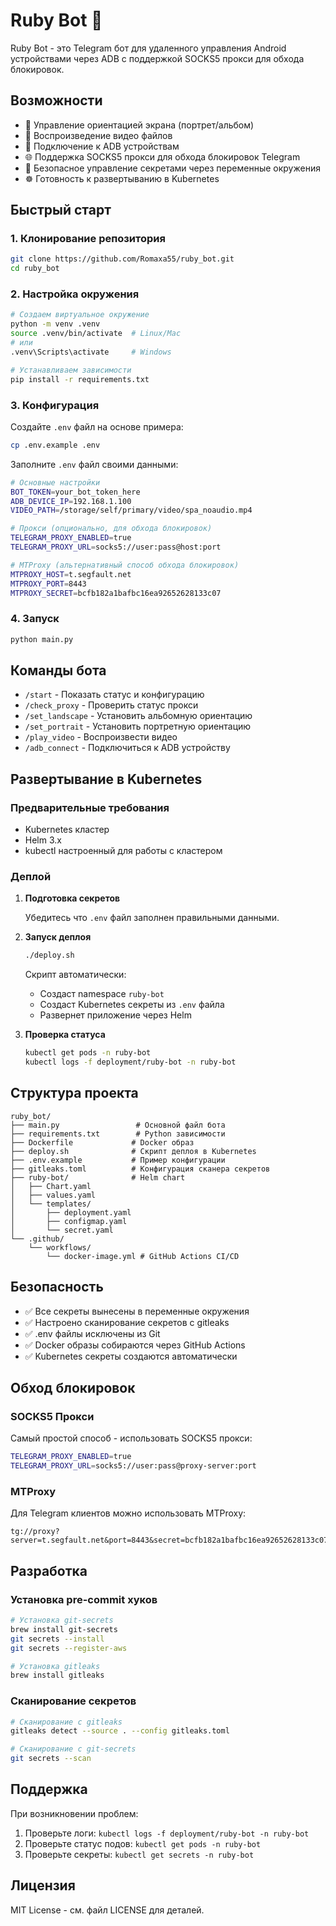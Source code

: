# Ruby Bot 🤖

Ruby Bot - это Telegram бот для удаленного управления Android устройствами через ADB с поддержкой SOCKS5 прокси для обхода блокировок.

## Возможности

- 🔄 Управление ориентацией экрана (портрет/альбом)
- 🎥 Воспроизведение видео файлов
- 📱 Подключение к ADB устройствам
- 🌐 Поддержка SOCKS5 прокси для обхода блокировок Telegram
- 🔐 Безопасное управление секретами через переменные окружения
- ☸️ Готовность к развертыванию в Kubernetes

## Быстрый старт

### 1. Клонирование репозитория

```bash
git clone https://github.com/Romaxa55/ruby_bot.git
cd ruby_bot
```

### 2. Настройка окружения

```bash
# Создаем виртуальное окружение
python -m venv .venv
source .venv/bin/activate  # Linux/Mac
# или
.venv\Scripts\activate     # Windows

# Устанавливаем зависимости
pip install -r requirements.txt
```

### 3. Конфигурация

Создайте `.env` файл на основе примера:

```bash
cp .env.example .env
```

Заполните `.env` файл своими данными:

```bash
# Основные настройки
BOT_TOKEN=your_bot_token_here
ADB_DEVICE_IP=192.168.1.100
VIDEO_PATH=/storage/self/primary/video/spa_noaudio.mp4

# Прокси (опционально, для обхода блокировок)
TELEGRAM_PROXY_ENABLED=true
TELEGRAM_PROXY_URL=socks5://user:pass@host:port

# MTProxy (альтернативный способ обхода блокировок)
MTPROXY_HOST=t.segfault.net
MTPROXY_PORT=8443
MTPROXY_SECRET=bcfb182a1bafbc16ea92652628133c07
```

### 4. Запуск

```bash
python main.py
```

## Команды бота

- `/start` - Показать статус и конфигурацию
- `/check_proxy` - Проверить статус прокси
- `/set_landscape` - Установить альбомную ориентацию
- `/set_portrait` - Установить портретную ориентацию
- `/play_video` - Воспроизвести видео
- `/adb_connect` - Подключиться к ADB устройству

## Развертывание в Kubernetes

### Предварительные требования

- Kubernetes кластер
- Helm 3.x
- kubectl настроенный для работы с кластером

### Деплой

1. **Подготовка секретов**

   Убедитесь что `.env` файл заполнен правильными данными.

2. **Запуск деплоя**

   ```bash
   ./deploy.sh
   ```

   Скрипт автоматически:
   - Создаст namespace `ruby-bot`
   - Создаст Kubernetes секреты из `.env` файла
   - Развернет приложение через Helm

3. **Проверка статуса**

   ```bash
   kubectl get pods -n ruby-bot
   kubectl logs -f deployment/ruby-bot -n ruby-bot
   ```

## Структура проекта

```
ruby_bot/
├── main.py                 # Основной файл бота
├── requirements.txt        # Python зависимости
├── Dockerfile             # Docker образ
├── deploy.sh              # Скрипт деплоя в Kubernetes
├── .env.example           # Пример конфигурации
├── gitleaks.toml          # Конфигурация сканера секретов
├── ruby-bot/              # Helm chart
│   ├── Chart.yaml
│   ├── values.yaml
│   └── templates/
│       ├── deployment.yaml
│       ├── configmap.yaml
│       └── secret.yaml
└── .github/
    └── workflows/
        └── docker-image.yml # GitHub Actions CI/CD
```

## Безопасность

- ✅ Все секреты вынесены в переменные окружения
- ✅ Настроено сканирование секретов с gitleaks
- ✅ .env файлы исключены из Git
- ✅ Docker образы собираются через GitHub Actions
- ✅ Kubernetes секреты создаются автоматически

## Обход блокировок

### SOCKS5 Прокси

Самый простой способ - использовать SOCKS5 прокси:

```bash
TELEGRAM_PROXY_ENABLED=true
TELEGRAM_PROXY_URL=socks5://user:pass@proxy-server:port
```

### MTProxy

Для Telegram клиентов можно использовать MTProxy:

```
tg://proxy?server=t.segfault.net&port=8443&secret=bcfb182a1bafbc16ea92652628133c07
```

## Разработка

### Установка pre-commit хуков

```bash
# Установка git-secrets
brew install git-secrets
git secrets --install
git secrets --register-aws

# Установка gitleaks
brew install gitleaks
```

### Сканирование секретов

```bash
# Сканирование с gitleaks
gitleaks detect --source . --config gitleaks.toml

# Сканирование с git-secrets
git secrets --scan
```

## Поддержка

При возникновении проблем:

1. Проверьте логи: `kubectl logs -f deployment/ruby-bot -n ruby-bot`
2. Проверьте статус подов: `kubectl get pods -n ruby-bot`
3. Проверьте секреты: `kubectl get secrets -n ruby-bot`

## Лицензия

MIT License - см. файл LICENSE для деталей. 